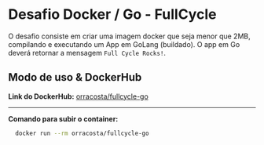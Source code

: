 # Desafio Docker / Go - FullCycle

O desafio consiste em criar uma imagem docker que seja menor que 2MB, compilando e executando um App em GoLang (buildado).
O app em Go deverá retornar a mensagem `Full Cycle Rocks!`.

## Modo de uso & DockerHub

<b>Link do DockerHub:</b>
[orracosta/fullcycle-go](https://hub.docker.com/r/orracosta/fullcycle-go)

---

<b>Comando para subir o container:</b>

```bash
  docker run --rm orracosta/fullcycle-go
```
